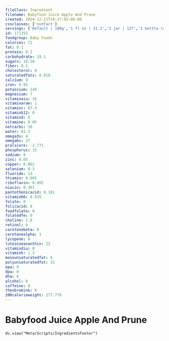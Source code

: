 ```yaml
---
fileClass: Ingredient
filename: Babyfood Juice Apple And Prune
created: 2024-12-21T19:27:02-06:00
cssclasses: ['nutFact']
servings: ['Default | 100g','1 fl oz | 31.2','1 jar | 127','1 bottle (4 fl oz) | 125']
id: 171353
foodgroup: Baby Foods
calories: 72
fat: 0.1
protein: 0.2
carbohydrate: 18.1
sugars: 10.58
fiber: 0.1
cholesterol: 0
saturatedfats: 0.018
calcium: 9
iron: 0.95
potassium: 148
magnesium: 7
vitaminaiu: 16
vitaminarae: 1
vitaminc: 67.5
vitaminb12: 0
vitamind: 0
vitamine: 0.05
netcarbs: 18
water: 81.3
omega3s: 4
omega6s: 27
pralscore: -2.771
phosphorus: 15
sodium: 8
zinc: 0.05
copper: 0.062
selenium: 0.3
fluoride: 13
thiamin: 0.005
riboflavin: 0.002
niacin: 0.301
pantothenicacid: 0.181
vitaminb6: 0.035
folate: 0
folicacid: 0
foodfolate: 0
folatedfe: 0
choline: 1.8
retinol: 0
carotenebeta: 8
carotenealpha: 1
lycopene: 0
luteinzeaxanthin: 22
vitamindiu: 0
vitamink: 1.3
monounsaturatedfat: 6
polyunsaturatedfat: 31
epa: 0
dpa: 0
dha: 0
alcohol: 0
caffeine: 0
theobromine: 0
200calorieweight: 277.778
---
```


# Babyfood Juice Apple And Prune

```dataviewjs
dv.view("Meta/Scripts/IngredientsFooter")
```